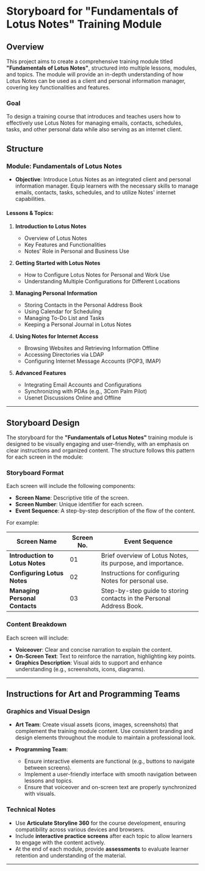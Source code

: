 # Storyboard for "Fundamentals of Lotus Notes" Training Module

## Overview
This project aims to create a comprehensive training module titled **"Fundamentals of Lotus Notes"**, structured into multiple lessons, modules, and topics. The module will provide an in-depth understanding of how Lotus Notes can be used as a client and personal information manager, covering key functionalities and features.

### Goal
To design a training course that introduces and teaches users how to effectively use Lotus Notes for managing emails, contacts, schedules, tasks, and other personal data while also serving as an internet client.

## Structure

### Module: Fundamentals of Lotus Notes
- **Objective**: Introduce Lotus Notes as an integrated client and personal information manager. Equip learners with the necessary skills to manage emails, contacts, tasks, schedules, and to utilize Notes' internet capabilities.
  
#### Lessons & Topics:

1. **Introduction to Lotus Notes**
   - Overview of Lotus Notes
   - Key Features and Functionalities
   - Notes’ Role in Personal and Business Use

2. **Getting Started with Lotus Notes**
   - How to Configure Lotus Notes for Personal and Work Use
   - Understanding Multiple Configurations for Different Locations

3. **Managing Personal Information**
   - Storing Contacts in the Personal Address Book
   - Using Calendar for Scheduling
   - Managing To-Do List and Tasks
   - Keeping a Personal Journal in Lotus Notes

4. **Using Notes for Internet Access**
   - Browsing Websites and Retrieving Information Offline
   - Accessing Directories via LDAP
   - Configuring Internet Message Accounts (POP3, IMAP)

5. **Advanced Features**
   - Integrating Email Accounts and Configurations
   - Synchronizing with PDAs (e.g., 3Com Palm Pilot)
   - Usenet Discussions Online and Offline

---

## Storyboard Design

The storyboard for the **"Fundamentals of Lotus Notes"** training module is designed to be visually engaging and user-friendly, with an emphasis on clear instructions and organized content. The structure follows this pattern for each screen in the module:

### Storyboard Format
Each screen will include the following components:
- **Screen Name**: Descriptive title of the screen.
- **Screen Number**: Unique identifier for each screen.
- **Event Sequence**: A step-by-step description of the flow of the content.

For example:

| Screen Name             | Screen No. | Event Sequence |
|-------------------------|------------|----------------|
| **Introduction to Lotus Notes** | 01         | Brief overview of Lotus Notes, its purpose, and importance. |
| **Configuring Lotus Notes**     | 02         | Instructions for configuring Notes for personal use. |
| **Managing Personal Contacts**  | 03         | Step-by-step guide to storing contacts in the Personal Address Book. |

### Content Breakdown

Each screen will include:
- **Voiceover**: Clear and concise narration to explain the content.
- **On-Screen Text**: Text to reinforce the narration, highlighting key points.
- **Graphics Description**: Visual aids to support and enhance understanding (e.g., screenshots, icons, diagrams).

---

## Instructions for Art and Programming Teams

### Graphics and Visual Design
- **Art Team**: Create visual assets (icons, images, screenshots) that complement the training module content. Use consistent branding and design elements throughout the module to maintain a professional look.
  
- **Programming Team**: 
  - Ensure interactive elements are functional (e.g., buttons to navigate between screens).
  - Implement a user-friendly interface with smooth navigation between lessons and topics.
  - Ensure that voiceover and on-screen text are properly synchronized with visuals.

### Technical Notes
- Use **Articulate Storyline 360** for the course development, ensuring compatibility across various devices and browsers.
- Include **interactive practice screens** after each topic to allow learners to engage with the content actively.
- At the end of each module, provide **assessments** to evaluate learner retention and understanding of the material.

---



